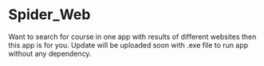 # Spider_Web
Want to search for course in one app with results of different websites then this app is for you.
Update will be uploaded soon with .exe file to run app without any dependency.
